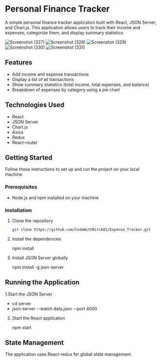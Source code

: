 # Personal Finance Tracker

A simple personal finance tracker application built with React, JSON Server, and Chart.js. This application allows users to track their income and expenses, categorize them, and display summary statistics.

![Screenshot (327)](https://github.com/user-attachments/assets/88f22147-32a8-47c9-8767-6ddcc7082bbe)
![Screenshot (328)](https://github.com/user-attachments/assets/60c76d35-b0e5-4aee-b25e-38216c48f1ef)
![Screenshot (329)](https://github.com/user-attachments/assets/69fbd1d3-b8f3-4aa5-8daa-08bb9c9b6efa)
![Screenshot (330)](https://github.com/user-attachments/assets/6ed39c94-8981-4e16-9094-6be8276f8de7)
![Screenshot (331)](https://github.com/user-attachments/assets/da98af5f-145f-446a-ac5a-954a1c608e18)

## Features

- Add income and expense transactions
- Display a list of all transactions
- Show summary statistics (total income, total expenses, and balance)
- Breakdown of expenses by category using a pie chart

## Technologies Used

- React
- JSON Server
- Chart.js
- Axios
- Redux
- React-router

## Getting Started

Follow these instructions to set up and run the project on your local machine.

### Prerequisites

- Node.js and npm installed on your machine

### Installation

1. Clone the repository

   ```bash
   git clone https://github.com/CodeWithRitik01/Expense_Tracker.git

2. Install the dependencies

   npm install

3. Install JSON Server globally

   npm install -g json-server

## Running the Application

1.Start the JSON Server

  - cd server
  - json-server --watch data.json --port 4000

2. Start the React application

   npm start


## State Management

The application uses React-redux for global state management.
  
